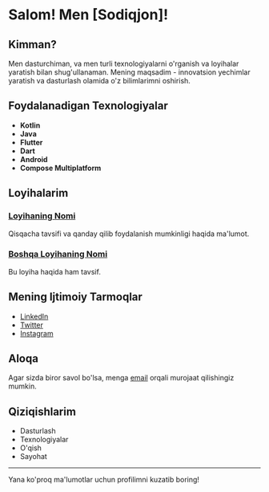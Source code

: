 # Salom! Men [Sodiqjon]!

## Kimman?
Men dasturchiman, va men turli texnologiyalarni o'rganish va loyihalar yaratish bilan shug'ullanaman. Mening maqsadim - innovatsion yechimlar yaratish va dasturlash olamida o'z bilimlarimni oshirish.

## Foydalanadigan Texnologiyalar
- **Kotlin**
- **Java**
- **Flutter**
- **Dart**
- **Android**
- **Compose Multiplatform**

## Loyihalarim
### [Loyihaning Nomi](link_to_your_project)
Qisqacha tavsifi va qanday qilib foydalanish mumkinligi haqida ma'lumot.

### [Boshqa Loyihaning Nomi](link_to_another_project)
Bu loyiha haqida ham tavsif.

## Mening Ijtimoiy Tarmoqlar
- [LinkedIn](link_to_your_linkedin)
- [Twitter](link_to_your_twitter)
- [Instagram](link_to_your_instagram)

## Aloqa
Agar sizda biror savol bo'lsa, menga [email](mailto:your_email@example.com) orqali murojaat qilishingiz mumkin.

## Qiziqishlarim
- Dasturlash
- Texnologiyalar
- O'qish
- Sayohat

---

Yana ko'proq ma'lumotlar uchun profilimni kuzatib boring!
